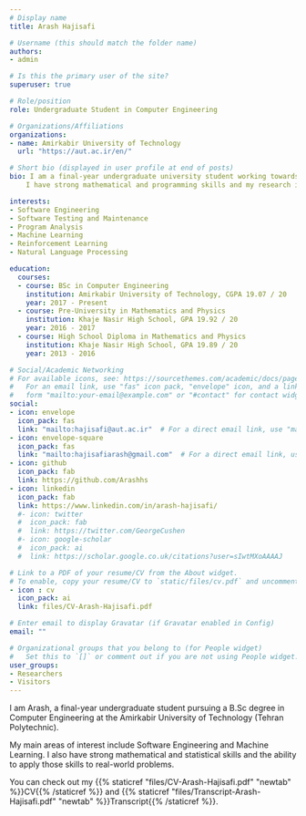 ```yaml
---
# Display name
title: Arash Hajisafi

# Username (this should match the folder name)
authors:
- admin

# Is this the primary user of the site?
superuser: true

# Role/position
role: Undergraduate Student in Computer Engineering

# Organizations/Affiliations
organizations:
- name: Amirkabir University of Technology
  url: "https://aut.ac.ir/en/"

# Short bio (displayed in user profile at end of posts)
bio: I am a final-year undergraduate university student working towards a B.Sc degree in Computer Engineering at the Amirkabir University of Technology.
    I have strong mathematical and programming skills and my research interests include Software Engineering and Machine Learning.

interests:
- Software Engineering
- Software Testing and Maintenance
- Program Analysis
- Machine Learning
- Reinforcement Learning
- Natural Language Processing

education:
  courses:
  - course: BSc in Computer Engineering
    institution: Amirkabir University of Technology, CGPA 19.07 / 20
    year: 2017 - Present
  - course: Pre-University in Mathematics and Physics
    institution: Khaje Nasir High School, GPA 19.92 / 20
    year: 2016 - 2017
  - course: High School Diploma in Mathematics and Physics
    institution: Khaje Nasir High School, GPA 19.89 / 20
    year: 2013 - 2016

# Social/Academic Networking
# For available icons, see: https://sourcethemes.com/academic/docs/page-builder/#icons
#   For an email link, use "fas" icon pack, "envelope" icon, and a link in the
#   form "mailto:your-email@example.com" or "#contact" for contact widget.
social:
- icon: envelope
  icon_pack: fas
  link: "mailto:hajisafi@aut.ac.ir"  # For a direct email link, use "mailto:test@example.org".
- icon: envelope-square
  icon_pack: fas
  link: "mailto:hajisafiarash@gmail.com"  # For a direct email link, use "mailto:test@example.org".
- icon: github
  icon_pack: fab
  link: https://github.com/Arashhs
- icon: linkedin
  icon_pack: fab
  link: https://www.linkedin.com/in/arash-hajisafi/
  #- icon: twitter
  #  icon_pack: fab
  #  link: https://twitter.com/GeorgeCushen
  #- icon: google-scholar
  #  icon_pack: ai
  #  link: https://scholar.google.co.uk/citations?user=sIwtMXoAAAAJ

# Link to a PDF of your resume/CV from the About widget.
# To enable, copy your resume/CV to `static/files/cv.pdf` and uncomment the lines below.
- icon : cv
  icon_pack: ai
  link: files/CV-Arash-Hajisafi.pdf

# Enter email to display Gravatar (if Gravatar enabled in Config)
email: ""

# Organizational groups that you belong to (for People widget)
#   Set this to `[]` or comment out if you are not using People widget.
user_groups:
- Researchers
- Visitors
---
```


I am Arash, a final-year undergraduate student pursuing a B.Sc degree in Computer Engineering at the Amirkabir University of Technology (Tehran Polytechnic).

My main areas of interest include Software Engineering and Machine Learning. I also have strong mathematical and statistical skills and the ability to apply those skills to real-world problems.

You can check out my {{% staticref "files/CV-Arash-Hajisafi.pdf" "newtab" %}}CV{{% /staticref %}} and {{% staticref "files/Transcript-Arash-Hajisafi.pdf" "newtab" %}}Transcript{{% /staticref %}}.